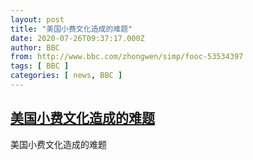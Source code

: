 ```yaml
---
layout: post
title: "美国小费文化造成的难题"
date: 2020-07-26T09:37:17.000Z
author: BBC
from: http://www.bbc.com/zhongwen/simp/fooc-53534397
tags: [ BBC ]
categories: [ news, BBC ]
---
```

<!--1595756237000-->
[美国小费文化造成的难题](http://www.bbc.com/zhongwen/simp/fooc-53534397)
------

<div>
美国小费文化造成的难题
</div>
